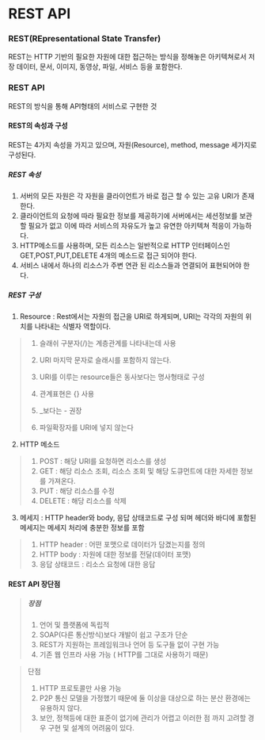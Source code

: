 # REST API



### REST(REpresentational State Transfer)

REST는 HTTP 기반의 필요한 자원에 대한 접근하는 방식을 정해놓은 아키텍쳐로서 저장 데이터, 문서, 이미지, 동영상, 파일, 서비스 등을 포함한다.

 ###  REST API

REST의 방식을 통해 API형태의 서비스로 구현한 것





#### REST의 속성과 구성

REST는 4가지 속성을 가지고 있으며, 자원(Resource), method, message 세가지로 구성된다.



#####  REST 속성

1. 서버의 모든 자원은 각 자원을 클라이언트가 바로 접근 할 수 있는 고유 URI가 존재한다.
2. 클라이언트의 요청에 따라 필요한 정보를 제공하기에 서버에서는 세션정보를 보관할 필요가 없고 이에 따라 서비스의 자유도가 높고 유연한 아키텍쳐 적응이 가능하다.
3. HTTP메소드를 사용하며, 모든 리소스는 일반적으로 HTTP 인터페이스인 GET,POST,PUT,DELETE 4개의 메소드로 접근 되어야 한다.
4. 서비스 내에서 하나의 리소스가 주변 연관 된 리소스들과 연결되어 표현되어야 한다.



#####  REST 구성

1. Resource : Rest에서는 자원의 접근을 URI로 하게되며,  URI는 각각의 자원의 위치를 나타내는 식별자 역할이다.

> 1. 슬래쉬 구분자(/)는 계층관계를 나타내는데 사용
>
> 2. URI 마지막 문자로 슬래시를 포함하지 않는다.
> 3. URI를 이루는 resource들은 동사보다는 명사형태로 구성
> 4. 관계표현은 {} 사용
> 5. _보다는 - 권장
> 6. 파일확장자를 URI에 넣지 않는다



2. HTTP 메소드

> 1. POST :  해당 URI를 요청하면 리소스를 생성
> 2. GET : 해당 리소스 조회, 리소스 조회 및 해당 도큐먼트에 대한 자세한 정보를 가져온다.
> 3.  PUT : 해당 리소스를 수정
> 4.  DELETE  : 해당 리소스를 삭제



3. 메세지 : HTTP header와 body, 응답 상태코드로 구성 되며 헤더와 바디에 포함된 메세지는 메세지 처리에 충분한 정보를 포함

> 1. HTTP header  : 어떤 포맷으로 데이터가 담겼는지를 정의
> 2. HTTP body : 자원에 대한 정보를 전달(데이터 포맷)
> 3. 응답 상태코드 : 리소스 요청에 대한 응답



####  REST API 장단점

> ##### 장점
>
> 1. 언어 및 플랫폼에 독립적
> 2. SOAP(다른 통신방식)보다 개발이 쉽고 구조가 단순
> 3. REST가 지원하는 프레임워크나 언어 등 도구들 없이 구현 가능
> 4. 기존 웹 인프라 사용 가능 ( HTTP를 그대로 사용하기 때문)



> 단점
>
> 1.  HTTP 프로토콜만 사용 가능
> 2. P2P 통신 모델을 가정했기 때문에 둘 이상을 대상으로 하는 분산 환경에는 유용하지 않다.
> 3. 보안, 정책등에 대한 표준이 없기에 관리가 어렵고 이러한 점 까지 고려할 경우 구현 및 설계의 어려움이 있다.